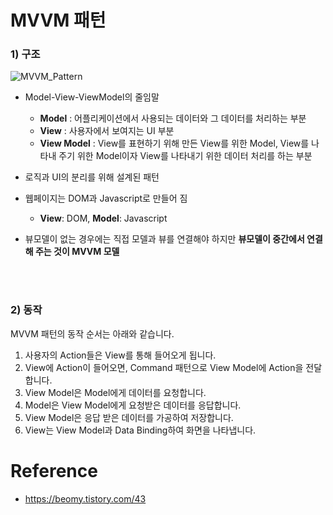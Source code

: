 # MVVM 패턴
### 1) 구조
![MVVM_Pattern](https://wikidocs.net/images/page/17701/view-model.png)
- Model-View-ViewModel의 줄임말
  - **Model** : 어플리케이션에서 사용되는 데이터와 그 데이터를 처리하는 부분
  - **View** : 사용자에서 보여지는 UI 부분
  - **View Model** : View를 표현하기 위해 만든 View를 위한 Model, View를 나타내 주기 위한 Model이자 View를 나타내기 위한 데이터 처리를 하는 부분

- 로직과 UI의 분리를 위해 설계된 패턴
- 웹페이지는 DOM과 Javascript로 만들어 짐
  - **View**: DOM, **Model**: Javascript
- 뷰모델이 없는 경우에는 직접 모델과 뷰를 연결해야 하지만 **뷰모델이 중간에서 연결해 주는 것이 MVVM 모델**

<br/>
<br/>

### 2) 동작
MVVM 패턴의 동작 순서는 아래와 같습니다.

1. 사용자의 Action들은 View를 통해 들어오게 됩니다.
2. View에 Action이 들어오면, Command 패턴으로 View Model에 Action을 전달합니다.
3. View Model은 Model에게 데이터를 요청합니다.
4. Model은 View Model에게 요청받은 데이터를 응답합니다.
5. View Model은 응답 받은 데이터를 가공하여 저장합니다.
6. View는 View Model과 Data Binding하여 화면을 나타냅니다.



# Reference
- https://beomy.tistory.com/43
